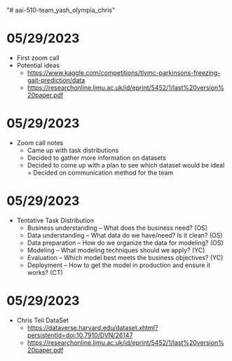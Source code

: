 "# aai-510-team_yash_olympia_chris" 

# 05/29/2023
- First zoom call
- Potential ideas
  - https://www.kaggle.com/competitions/tlvmc-parkinsons-freezing-gait-prediction/data
  - https://researchonline.ljmu.ac.uk/id/eprint/5452/1/last%20version%20paper.pdf

# 05/29/2023
- Zoom call notes
  - Came up with task distributions
  - Decided to gather more information on datasets
  - Decided to come up with a plan to see which dataset would be ideal
  = Decided on communication method for the team
# 05/29/2023
- Tentative Task Distribution
  - Business understanding – What does the business need? (OS)
  - Data understanding – What data do we have/need? Is it clean? (OS)
  - Data preparation – How do we organize the data for modeling? (OS)
  - Modeling – What modeling techniques should we apply? (YC)
  - Evaluation – Which model best meets the business objectives? (YC)
  - Deployment – How to get the model in production and ensure it works? (CT)


# 05/29/2023
- Chris Teli DataSet
  - https://dataverse.harvard.edu/dataset.xhtml?persistentId=doi:10.7910/DVN/26147
  - https://researchonline.ljmu.ac.uk/id/eprint/5452/1/last%20version%20paper.pdf 